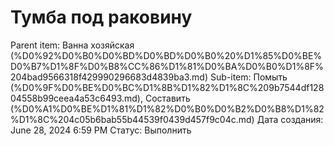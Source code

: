 # Тумба под раковину

Parent item: Ванна хозяйская (%D0%92%D0%B0%D0%BD%D0%BD%D0%B0%20%D1%85%D0%BE%D0%B7%D1%8F%D0%B8%CC%86%D1%81%D0%BA%D0%B0%D1%8F%204bad9566318f429990296683d4839ba3.md)
Sub-item: Помыть (%D0%9F%D0%BE%D0%BC%D1%8B%D1%82%D1%8C%209b7544df12804558b99ceea4a53c6493.md), Составить  (%D0%A1%D0%BE%D1%81%D1%82%D0%B0%D0%B2%D0%B8%D1%82%D1%8C%204c05b6bab55b44539f0439d457f9c04c.md)
Дата создания: June 28, 2024 6:59 PM
Статус: Выполнить